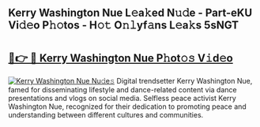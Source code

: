 ## Kerry Washington Nue L𝚎a𝚔ed N𝚞𝚍e - Part-eKU Vi𝚍𝚎o P𝚑𝚘tos - H𝚘𝚝 O𝚗𝚕yf𝚊ns L𝚎a𝚔s 5sNGT

# <h2><a href="http://kf7d5g.oniu.top/?m=Kerry+Washington+Nue">🔗👉 🔴 Kerry Washington Nue P𝚑ot𝚘𝚜 V𝚒d𝚎o</a></h2>

[![Kerry Washington Nue Nu𝚍e𝚜](https://i.imgur.com/0qMVB7G.gif)](http://kf7d5g.oniu.top/?m=Kerry+Washington+Nue)
Digital trendsetter Kerry Washington Nue, famed for disseminating lifestyle and dance-related content via dance presentations and vlogs on social media. Selfless peace activist Kerry Washington Nue, recognized for their dedication to promoting peace and understanding between different cultures and communities.  
